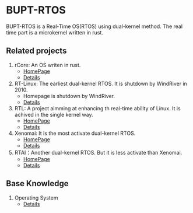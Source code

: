 # BUPT-RTOS

BUPT-RTOS is a Real-Time OS(RTOS) using dual-kernel method. The real time part is a microkernel written in rust.

## Related projects

1. rCore: An OS writen in rust.
    - [HomePage](https://rcore-os.github.io/rCore-Tutorial-Book-v3/)
    - [Details](./related_projects/rCore.md)
2. RT-Linux: The earliest dual-kernel RTOS. It is shutdown by WindRiver in 2010.
    - Homepage is shutdown by WindRiver.
    - [Details](./related_projects/RT-Linux.md)
3. RTL: A project aimming at enhancing th real-time ability of Linux. It is achived in the single kernel way.
    - [HomePage](https://wiki.linuxfoundation.org/realtime/start)
    - [Details](./related_projects/RTL.md)
4. Xenomai: It is the most activate dual-kernel RTOS.
    - [HomePage](https://wiki.linuxfoundation.org/realtime/start)
    - [Details](./related_projects/Xenomai.md)
5. RTAI：Another dual-kernel RTOS. But it is less activate than Xenomai.
    - [HomePage](https://www.rtai.org/)
    - [Details](./related_projects/RTAI.md)

## Base Knowledge

1. Operating System
    - [Details](./operating_system/README.md)
